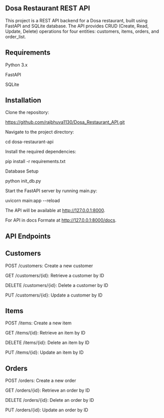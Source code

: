 Dosa Restaurant REST API
------------------------

This project is a REST API backend for a Dosa restaurant, built using FastAPI and SQLite database. The API provides CRUD (Create, Read, Update, Delete) operations for four entities: customers, items, orders, and order_list.


Requirements
------------
Python 3.x

FastAPI

SQLite

Installation
------------

Clone the repository:

https://github.com/rajbhuva1130/Dosa_Restaurant_API.git

Navigate to the project directory:

cd dosa-restaurant-api

Install the required dependencies:

pip install -r requirements.txt

Database Setup

python init_db.py

Start the FastAPI server by running main.py:

uvicorn main:app --reload

The API will be available at http://127.0.0.1:8000.

For API in docs Formate at http://127.0.0.1:8000/docs.

API Endpoints
-------------

Customers
---------
POST /customers: Create a new customer

GET /customers/{id}: Retrieve a customer by ID

DELETE /customers/{id}: Delete a customer by ID

PUT /customers/{id}: Update a customer by ID

Items
-----
POST /items: Create a new item

GET /items/{id}: Retrieve an item by ID

DELETE /items/{id}: Delete an item by ID

PUT /items/{id}: Update an item by ID

Orders
------
POST /orders: Create a new order

GET /orders/{id}: Retrieve an order by ID

DELETE /orders/{id}: Delete an order by ID

PUT /orders/{id}: Update an order by ID
